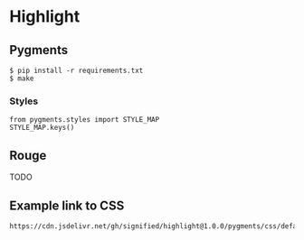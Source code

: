 # Highlight

## Pygments

```
$ pip install -r requirements.txt
$ make
```

### Styles

```
from pygments.styles import STYLE_MAP
STYLE_MAP.keys()
```

## Rouge

TODO

## Example link to CSS

```
https://cdn.jsdelivr.net/gh/signified/highlight@1.0.0/pygments/css/default.css
```
